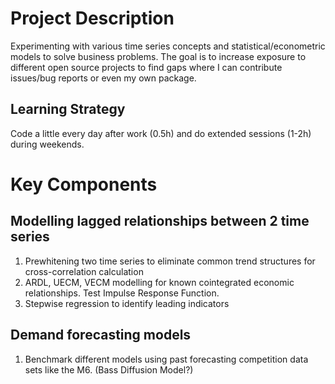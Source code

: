 # Project Description
Experimenting with various time series concepts and statistical/econometric models to solve business problems. The goal is to increase exposure to different open source projects to find gaps where I can contribute issues/bug reports or even my own package.

## Learning Strategy
Code a little every day after work (0.5h) and do extended sessions (1-2h) during weekends.


# Key Components

## Modelling lagged relationships between 2 time series
1. Prewhitening two time series to eliminate common trend structures for cross-correlation calculation
2. ARDL, UECM, VECM modelling for known cointegrated economic relationships. Test Impulse Response Function.
3. Stepwise regression to identify leading indicators 

## Demand forecasting models
1. Benchmark different models using past forecasting competition data sets like the M6. (Bass Diffusion Model?)

